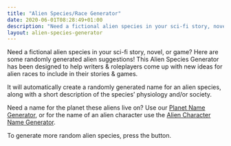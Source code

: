 ```yaml
---
title: "Alien Species/Race Generator"
date: 2020-06-01T08:28:49+01:00
description: "Need a fictional alien species in your sci-fi story, novel, or game? Here are some randomly generated suggestions"
layout: alien-species-generator
---
```


Need a fictional alien species in your sci-fi story, novel, or game? Here are some randomly generated alien suggestions! This Alien Species Generator has been designed to help writers & roleplayers come up with new ideas for alien races to include in their stories & games. 

It will automatically create a randomly generated name for an alien species, along with a short description of the species’ physiology and/or society.

Need a name for the planet these aliens live on? Use our <a href="/planet-name-generator/">Planet Name Generator</a>, or for the name of an alien character use the <a href="/alien-name-generator">Alien Character Name Generator</a>.

To generate more random alien species, press the button. 